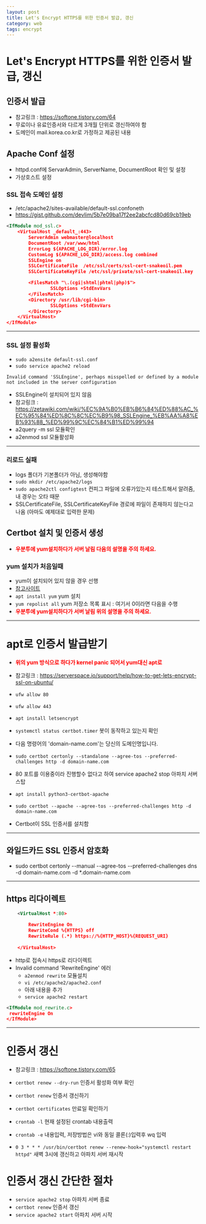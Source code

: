 ```yaml
---
layout: post
title: Let's Encrypt HTTPS를 위한 인증서 발급, 갱신
category: web
tags: encrypt
---
```


# Let's Encrypt HTTPS를 위한 인증서 발급, 갱신
## 인증서 발급
* 참고링크 : https://softone.tistory.com/64
* 무료이나 유료인증서와 다르게 3개월 단위로 갱신하여야 함
* 도메인이 mail.korea.co.kr로 가정하고 제공된 내용

## Apache Conf 설정
* httpd.conf에 ServarAdmin, ServerName, DocumentRoot 확인 및 설정
* 가상호스트 설정

### SSL 접속 도메인 설정 
* /etc/apache2/sites-available/default-ssl.confoneth
* <https://gist.github.com/devlim/5b7e09ba17f2ee2abcfcd80d69cb19eb>
  
```xml
<IfModule mod_ssl.c>
	<VirtualHost _default_:443>
		ServerAdmin webmaster@localhost
		DocumentRoot /var/www/html
		ErrorLog ${APACHE_LOG_DIR}/error.log
		CustomLog ${APACHE_LOG_DIR}/access.log combined
		SSLEngine on
		SSLCertificateFile	/etc/ssl/certs/ssl-cert-snakeoil.pem
		SSLCertificateKeyFile /etc/ssl/private/ssl-cert-snakeoil.key

		<FilesMatch "\.(cgi|shtml|phtml|php)$">
				SSLOptions +StdEnvVars
		</FilesMatch>
		<Directory /usr/lib/cgi-bin>
				SSLOptions +StdEnvVars
		</Directory>
	</VirtualHost>
</IfModule>
```

---

### SSL 설정 활성화
* ```sudo a2ensite default-ssl.conf```
* ```sudo service apache2 reload```

```Invalid command 'SSLEngine', perhaps misspelled or defined by a module not included in the server configuration```
* SSLEngine이 설치되어 있지 않음
* 참고링크 : https://zetawiki.com/wiki/%EC%9A%B0%EB%B6%84%ED%88%AC_%EC%95%84%ED%8C%8C%EC%B9%98_SSLEngine_%EB%AA%A8%EB%93%88_%ED%99%9C%EC%84%B1%ED%99%94
* a2query -m ssl 모듈확인
* a2enmod ssl 모듈활성화
---

### 리로드 실패
* logs 폴더가 기본폴더가 아님, 생성해야함
* ```sudo mkdir /etc/apache2/logs```
* ```sudo apache2ctl configtest``` 컨피그 파일에 오류가있는지 테스트해서 알려줌, 내 경우는 오타 때문
* SSLCertificateFile, SSLCertificateKeyFile 경로에 파일이 존재하지 않는다고 나옴 (아마도 예제대로 입력한 문제)
  
## Certbot 설치 및 인증서 생성
* <b style="color:red;">우분투에 yum설치하다가 서버 날림 다음의 설명을 주의 하세요.</b>

### yum 설치가 처음일때
* yum이 설치되어 있지 않을 경우 선행
* [참고사이트](https://m.blog.naver.com/keepbang/221771186484)
* ```apt install yum``` yum 설치
* ```yum repolist all``` yum 저장소 목록 표시 : 여기서 0이라면 다음을 수행
* <b style="color:red;">우분투에 yum설치하다가 서버 날림 위의 설명을 주의 하세요.</b>

---

# apt로 인증서 발급받기
* <b style="color:red;">위의 yum 방식으로 하다가 kernel panic 되어서 yum대신 apt로</b>
* 참고링크 : https://serverspace.io/support/help/how-to-get-lets-encrypt-ssl-on-ubuntu/

* ```ufw allow 80```
* ```ufw allow 443```

* ```apt install letsencrypt```
* ```systemctl status certbot.timer``` 봇이 동작하고 있는지 확인

* 다음 명령어의 'domain-name.com'는 당신의 도메인명입니다.
* ```sudo certbot certonly --standalone --agree-tos --preferred-challenges http -d domain-name.com```
* 80 포트를 이용중이라 진행할수 없다고 하여 service apache2 stop 아파치 서버 스탑

* ```apt install python3-certbot-apache```
* ```sudo certbot --apache --agree-tos --preferred-challenges http -d domain-name.com```
* Certbot이 SSL 인증서를 설치함

---

## 와일드카드 SSL 인증서 암호화
* sudo certbot certonly --manual --agree-tos --preferred-challenges dns -d domain-name.com -d *.domain-name.com

---

## https 리다이렉트
```xml
	<VirtualHost *:80>
    
		RewriteEngine On
    	RewriteCond %{HTTPS} off
    	RewriteRule (.*) https://%{HTTP_HOST}%{REQUEST_URI}
    
    </VirtualHost>
```
* http로 접속시 https로 리다이렉트
* Invalid command 'RewriteEngine' 에러 
  * ```a2enmod rewrite``` 모듈설치
  * ```vi /etc/apache2/apache2.conf```
  * 아래 내용을 추가
  * ```service apache2 restart```

```xml
<IfModule mod_rewrite.c>
 rewriteEngine On 
</IfModule>
```


---

# 인증서 갱신
* 참고링크 : <https://softone.tistory.com/65>
* ```certbot renew --dry-run``` 인증서 활성화 여부 확인
* ```certbot renew``` 인증서 갱신하기
* ```certbot certificates``` 만료일 확인하기

* ```crontab -l``` 현재 설정된 crontab 내용출력
* ```crontab -e``` 내용입력, 저장방법은 vi와 동일 콜론(:)입력후 wq 입력

* ```0 3 * * * /usr/bin/certbot renew --renew-hook="systemctl restart httpd"``` 새벽 3시에 갱신하고 아파치 서버 재시작

# 인증서 갱신 간단한 절차
* ```service apache2 stop``` 아파치 서버 종료
* ```certbot renew``` 인증서 갱신
* ```service apache2 start``` 아파치 서버 시작